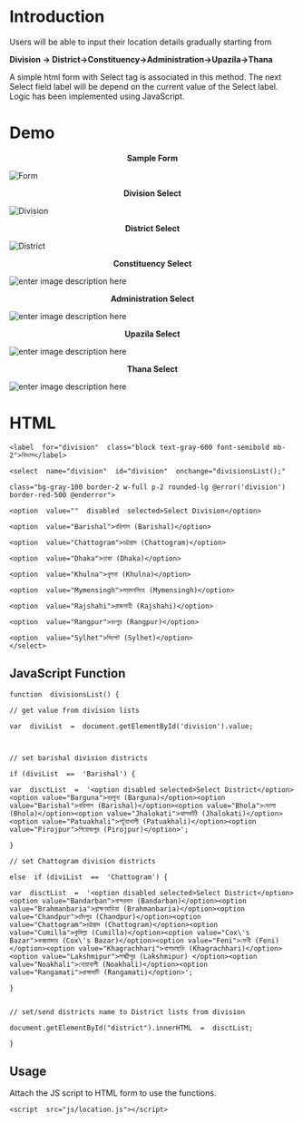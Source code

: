 # Introduction

Users will be able to input their location details gradually starting from

**Division -> District->Constituency->Administration->Upazila->Thana**

A simple html form with Select tag is associated in this method. The next Select field label will be depend on the current value of the Select label.
Logic has been implemented using JavaScript.

# Demo

<p align="center"><b>Sample Form</b></p>


![Form](https://i.ibb.co/QM1x0N9/1.png)

<p align="center"><b>Division Select</b></p>

![Division](https://i.ibb.co/wsRPChR/2.png)

<p align="center"><b>District Select</b></p>

![District](https://i.ibb.co/ccSZJjh/3.png)

<p align="center"><b>Constituency Select</b></p>

![enter image description here](https://i.ibb.co/1JQdn35/4.png)

<p align="center"><b>Administration Select</b></p>

![enter image description here](https://i.ibb.co/9sKVR59/5.png)

<p align="center"><b>Upazila Select</b></p>

![enter image description here](https://i.ibb.co/cXZX3tj/6.png)

<p align="center"><b>Thana Select</b></p>

![enter image description here](https://i.ibb.co/gtQ2fVg/7.png)
# HTML

    <label  for="division"  class="block text-gray-600 font-semibold mb-2">বিভাগ</label>

    <select  name="division"  id="division"  onchange="divisionsList();"
    
    class="bg-gray-100 border-2 w-full p-2 rounded-lg @error('division') border-red-500 @enderror">
    
    <option  value=""  disabled  selected>Select Division</option>
    
    <option  value="Barishal">বরিশাল (Barishal)</option>
    
    <option  value="Chattogram">চট্টগ্রাম (Chattogram)</option>
    
    <option  value="Dhaka">ঢাকা (Dhaka)</option>
    
    <option  value="Khulna">খুলনা (Khulna)</option>
    
    <option  value="Mymensingh">ময়মনসিংহ (Mymensingh)</option>
    
    <option  value="Rajshahi">রাজশাহী (Rajshahi)</option>
    
    <option  value="Rangpur">রংপুর (Rangpur)</option>
    
    <option  value="Sylhet">সিলেট (Sylhet)</option>
    </select>

## JavaScript Function

    function  divisionsList() {
    
    // get value from division lists
    
    var  diviList  =  document.getElementById('division').value;
    
      
    
    // set barishal division districts
    
    if (diviList  ==  'Barishal') {
    
    var  disctList  =  '<option disabled selected>Select District</option><option value="Barguna">বরগুনা (Barguna)</option><option value="Barishal">বরিশাল (Barishal)</option><option value="Bhola">ভোলা (Bhola)</option><option value="Jhalokati">ঝালকাঁঠি (Jhalokati)</option><option value="Patuakhali">পটুয়াখালী (Patuakhali)</option><option value="Pirojpur">পিরোজপুর (Pirojpur)</option>';
    
    }
    
    // set Chattogram division districts
    
    else  if (diviList  ==  'Chattogram') {
    
    var  disctList  =  '<option disabled selected>Select District</option><option value="Bandarban">বান্দরবান (Bandarban)</option><option value="Brahmanbaria">ব্রাহ্মণবাড়িয়া (Brahmanbaria)</option><option value="Chandpur">চাঁদপুর (Chandpur)</option><option value="Chattogram">চট্টগ্রাম (Chattogram)</option><option value="Cumilla">কুমিল্লা (Cumilla)</option><option value="Cox\'s Bazar">কক্সবাজার (Cox\'s Bazar)</option><option value="Feni">ফেনী (Feni)</option><option value="Khagrachhari">খাগড়াছড়ি (Khagrachhari)</option><option value="Lakshmipur">লক্ষ্মীপুর (Lakshmipur) </option><option value="Noakhali">নোয়াখালী (Noakhali)</option><option value="Rangamati">রাঙ্গামাটি (Rangamati)</option>';
    
    }
    
    
    // set/send districts name to District lists from division
    
    document.getElementById("district").innerHTML  =  disctList;
    
    }

## Usage

Attach the JS script to HTML form to use the functions.
```
<script  src="js/location.js"></script>
```

